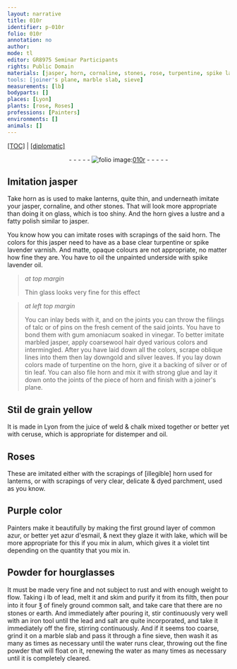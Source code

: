 ```yaml
---
layout: narrative
title: 010r
identifier: p-010r
folio: 010r
annotation: no
author:
mode: tl
editor: GR8975 Seminar Participants
rights: Public Domain
materials: [jasper, horn, cornaline, stones, rose, turpentine, spike lavender, oil, spike lavender oil, glass, talc, pins, cement, gum amoniacum, vinegar, marbled jasper, wool, gold, silver, tin, ., strong glue, Stil de grain yellow, juice of weld, chalk, ceruse, distemper, horn used for lanterns, parchment, common azur, azur d'esmail, lake, alum, lead, common salt, iron, salt, marble, water]
tools: [joiner's plane, marble slab, sieve]
measurements: [lb]
bodyparts: []
places: [Lyon]
plants: [rose, Roses]
professions: [Painters]
environments: []
animals: []
---
```


<p><a href="{{ site.baseurl }}/translation/">[TOC]</a> | <a href="{{ site.baseurl }}/texts/p-010r_tc/" target="_blank">[diplomatic]</a></p><div class="folio" align="center">- - - - - <a href="http://gallica.bnf.fr/ark:/12148/btv1b10500001g/f25.image" target="_blank"><img src="https://cu-mkp.github.io/2017-workshop-edition/assets/photo-icon.png" alt="folio image: " style="display:inline-block; margin-bottom:-3px;"/>010r</a> - - - - - </div>  
  

## Imitation <span class="m">jasper</span>

 
Take <span class="m">horn</span> as is used to make lanterns, quite thin, and underneath imitate your <span class="m">jasper</span>, <span class="m">cornaline</span>, and other <span class="m">stones</span>. That will look more appropriate than doing it on glass, which is too shiny. And the <span class="m">horn</span> gives a lustre and a fatty polish similar to <span class="m">jasper</span>.
 
You know how you can imitate <span class="m"><span class="pa">rose</span></span>s with scrapings of the said <span class="m">horn</span>. The colors for this <span class="m">jasper</span> need to have as a base clear <span class="m">turpentine</span> or <span class="m">spike lavender</span> varnish. And matte, opaque colours are not appropriate, no matter how fine they are. You have to <span class="m">oil</span> the unpainted underside with <span class="m">spike lavender oil</span>.
 
> *at top margin*
> 
> 
>  Thin <span class="m">glass</span> looks very fine for this effect
 
> *at left top margin*
> 
> 
>  You can inlay beds with it, and on the joints you can throw the filings of <span class="m">talc</span> or of <span class="m">pins</span> on the fresh <span class="m">cement</span> of the said joints. You have to bond them with <span class="m">gum amoniacum</span> soaked in <span class="m">vinegar</span>. To better imitate <span class="m">marbled jasper</span>, apply coarse<span class="m">wool</span> hair dyed various colors and intermingled. After you have laid down all the colors, scrape oblique lines into them then lay down<span class="m">gold</span> and <span class="m">silver</span> leaves. If you lay down colors made of <span class="m">turpentine</span> on the <span class="m">horn</span>, give it a backing of <span class="m">silver</span> or of <span class="m">tin</span> leaf<span class="m">.</span> You can also file <span class="m">horn</span> and mix it with <span class="m">strong glue</span> and lay it down onto the joints of the piece of <span class="m">horn</span> and finish with a <span class="tl">joiner's plane</span>.
 
 
  

## <span class="m">Stil de grain yellow</span>

 
It is made in <span class="pl">Lyon</span> from the <span class="m">juice of weld</span> & <span class="m">chalk</span> mixed together or better yet with <span class="m">ceruse</span>, which is appropriate for <span class="m">distemper</span> and <span class="m">oil</span>. 
 
 
  

## <span class="pa">Roses</span>

 
These are imitated either with the scrapings of <span class="del">[illegible]</span> <span class="m">horn used for lanterns</span>, or with scrapings of very clear, delicate & dyed <span class="m">parchment</span>, used as you know.
 
 
  

## Purple color

 
<span class="pro">Painters</span> make it beautifully by making the first ground layer of <span class="m">common azur</span>, or better yet <span class="m">azur d'esmail</span>, & next they glaze it with <span class="m">lake</span>, which will be more appropriate for this if you mix in <span class="m">alum</span>, which gives it a violet tint depending on the quantity that you mix in.
 
 
  <span class="pro"> </span>

## Powder for hourglasses

 
It must be made very fine and not subject to rust and with enough weight to flow. Taking i <span class="ms">lb</span> of <span class="m">lead</span>, melt it and skim and purify it from its filth, then pour into it four ℥ of finely ground <span class="m">common salt</span>, and take care that there are no <span class="m">stones</span> or earth. And immediately after pouring it, stir continuously very well with an <span class="m">iron</span> <span class="sup">tool</span> until the <span class="m">lead</span> and <span class="m">salt</span> are quite incorporated, and take it immediately off the fire, stirring continuously. And if it seems too coarse, grind it on a <span class="tl"><span class="m">marble</span> slab</span> and pass it through a fine <span class="tl">sieve</span>, then wash it as many as times as necessary until the <span class="m">water</span> runs clear, throwing out the fine powder that will float on it, renewing the <span class="m">water</span> as many times as necessary until it is completely cleared.
 
